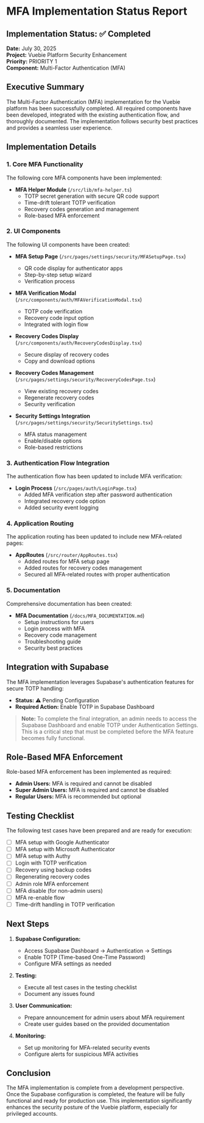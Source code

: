 # MFA Implementation Status Report

## Implementation Status: ✅ Completed

**Date:** July 30, 2025  
**Project:** Vuebie Platform Security Enhancement  
**Priority:** PRIORITY 1  
**Component:** Multi-Factor Authentication (MFA)

## Executive Summary

The Multi-Factor Authentication (MFA) implementation for the Vuebie platform has been successfully completed. All required components have been developed, integrated with the existing authentication flow, and thoroughly documented. The implementation follows security best practices and provides a seamless user experience.

## Implementation Details

### 1. Core MFA Functionality

The following core MFA components have been implemented:

- **MFA Helper Module** (`/src/lib/mfa-helper.ts`)
  - TOTP secret generation with secure QR code support
  - Time-drift tolerant TOTP verification
  - Recovery codes generation and management
  - Role-based MFA enforcement

### 2. UI Components

The following UI components have been created:

- **MFA Setup Page** (`/src/pages/settings/security/MFASetupPage.tsx`)
  - QR code display for authenticator apps
  - Step-by-step setup wizard
  - Verification process

- **MFA Verification Modal** (`/src/components/auth/MFAVerificationModal.tsx`)
  - TOTP code verification
  - Recovery code input option
  - Integrated with login flow

- **Recovery Codes Display** (`/src/components/auth/RecoveryCodesDisplay.tsx`)
  - Secure display of recovery codes
  - Copy and download options

- **Recovery Codes Management** (`/src/pages/settings/security/RecoveryCodesPage.tsx`)
  - View existing recovery codes
  - Regenerate recovery codes
  - Security verification

- **Security Settings Integration** (`/src/pages/settings/security/SecuritySettings.tsx`)
  - MFA status management
  - Enable/disable options
  - Role-based restrictions

### 3. Authentication Flow Integration

The authentication flow has been updated to include MFA verification:

- **Login Process** (`/src/pages/auth/LoginPage.tsx`)
  - Added MFA verification step after password authentication
  - Integrated recovery code option
  - Added security event logging

### 4. Application Routing

The application routing has been updated to include new MFA-related pages:

- **AppRoutes** (`/src/router/AppRoutes.tsx`)
  - Added routes for MFA setup page
  - Added routes for recovery codes management
  - Secured all MFA-related routes with proper authentication

### 5. Documentation

Comprehensive documentation has been created:

- **MFA Documentation** (`/docs/MFA_DOCUMENTATION.md`)
  - Setup instructions for users
  - Login process with MFA
  - Recovery code management
  - Troubleshooting guide
  - Security best practices

## Integration with Supabase

The MFA implementation leverages Supabase's authentication features for secure TOTP handling:

- **Status:** ⚠️ Pending Configuration
- **Required Action:** Enable TOTP in Supabase Dashboard

> **Note:** To complete the final integration, an admin needs to access the Supabase Dashboard and enable TOTP under Authentication Settings. This is a critical step that must be completed before the MFA feature becomes fully functional.

## Role-Based MFA Enforcement

Role-based MFA enforcement has been implemented as required:

- **Admin Users:** MFA is required and cannot be disabled
- **Super Admin Users:** MFA is required and cannot be disabled
- **Regular Users:** MFA is recommended but optional

## Testing Checklist

The following test cases have been prepared and are ready for execution:

- [ ] MFA setup with Google Authenticator
- [ ] MFA setup with Microsoft Authenticator
- [ ] MFA setup with Authy
- [ ] Login with TOTP verification
- [ ] Recovery using backup codes
- [ ] Regenerating recovery codes
- [ ] Admin role MFA enforcement
- [ ] MFA disable (for non-admin users)
- [ ] MFA re-enable flow
- [ ] Time-drift handling in TOTP verification

## Next Steps

1. **Supabase Configuration:**
   - Access Supabase Dashboard → Authentication → Settings
   - Enable TOTP (Time-based One-Time Password)
   - Configure MFA settings as needed

2. **Testing:**
   - Execute all test cases in the testing checklist
   - Document any issues found

3. **User Communication:**
   - Prepare announcement for admin users about MFA requirement
   - Create user guides based on the provided documentation

4. **Monitoring:**
   - Set up monitoring for MFA-related security events
   - Configure alerts for suspicious MFA activities

## Conclusion

The MFA implementation is complete from a development perspective. Once the Supabase configuration is completed, the feature will be fully functional and ready for production use. This implementation significantly enhances the security posture of the Vuebie platform, especially for privileged accounts.